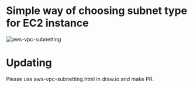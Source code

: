 # Simple way of choosing subnet type for EC2 instance

![aws-vpc-subnetting](aws-vpc-subnetting.png)

# Updating
Please use aws-vpc-subnetting.html in draw.io and make PR.


